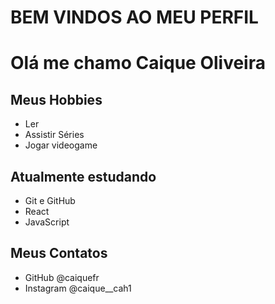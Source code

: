 # BEM VINDOS AO MEU PERFIL

# Olá me chamo Caique Oliveira

## Meus Hobbies

- Ler
- Assistir Séries 
- Jogar videogame

## Atualmente estudando 

- Git e GitHub
- React
- JavaScript

## Meus Contatos

- GitHub @caiquefr
- Instagram @caique__cah1
